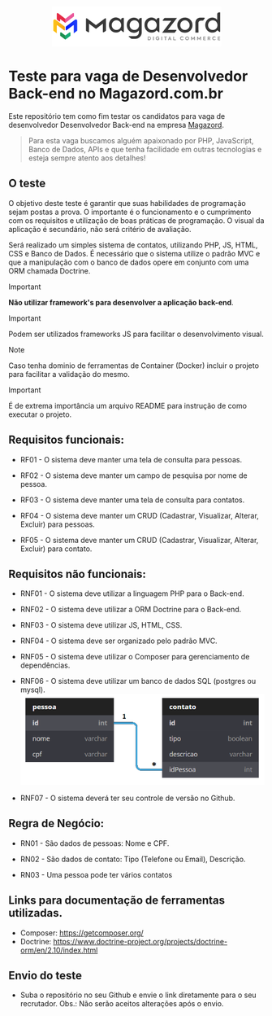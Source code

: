 <div align='center'>
 
![Magazord](image/logo-magazord.png)
 
 </div>

# Teste para vaga de Desenvolvedor Back-end no Magazord.com.br
Este repositório tem como fim testar os candidatos para vaga de desenvolvedor Desenvolvedor Back-end na empresa [Magazord](https://magazord.com.br).
> Para esta vaga buscamos alguém apaixonado por PHP, JavaScript, Banco de Dados, APIs e que tenha facilidade em outras tecnologias e esteja sempre atento aos detalhes!


## O teste

O objetivo deste teste é garantir que suas habilidades de programação sejam postas a prova. 
O importante é o funcionamento e o cumprimento com os requisitos e utilização de boas práticas de programação. 
O visual da aplicação é secundário, não será critério de avaliação.

Será realizado um simples sistema de contatos, utilizando PHP, JS, HTML, CSS e Banco de Dados. 
É necessário que o sistema utilize o padrão MVC e que a manipulação com o banco de dados opere em conjunto com uma ORM chamada Doctrine. 

> [!IMPORTANT]
> **Não utilizar framework's para desenvolver a aplicação back-end**.

> [!IMPORTANT]
> Podem ser utilizados frameworks JS para facilitar o desenvolvimento visual.

> [!NOTE]
> Caso tenha dominio de ferramentas de Container (Docker) incluir o projeto para facilitar a validação do mesmo.

> [!IMPORTANT]
> É de extrema importância um arquivo README para instrução de como executar o projeto.

## Requisitos funcionais:

- RF01 - O sistema deve manter uma tela de consulta para pessoas.

- RF02 - O sistema deve manter um campo de pesquisa por nome de pessoa.

- RF03 - O sistema deve manter uma tela de consulta para contatos.

- RF04 - O sistema deve manter um CRUD (Cadastrar, Visualizar, Alterar, Excluir) para pessoas.

- RF05 - O sistema deve manter um CRUD (Cadastrar, Visualizar, Alterar, Excluir) para contato.


## Requisitos não funcionais:

- RNF01 - O sistema deve utilizar a linguagem PHP para o Back-end.

- RNF02 - O sistema deve utilizar a ORM Doctrine para o Back-end.

- RNF03 - O sistema deve utilizar JS, HTML, CSS.

- RNF04 - O sistema deve ser organizado pelo padrão MVC.

- RNF05 - O sistema deve utilizar o Composer para gerenciamento de dependências.

- RNF06 - O sistema deve utilizar um banco de dados SQL (postgres ou mysql).
![Modelagem](image/diagrama.png)

- RNF07 - O sistema deverá ter seu controle de versão no Github.


## Regra de Negócio:

- RN01 - São dados de pessoas: Nome e CPF.

- RN02 - São dados de contato: Tipo (Telefone ou Email), Descrição.

- RN03 - Uma pessoa pode ter vários contatos

## Links para documentação de ferramentas utilizadas.

- Composer: https://getcomposer.org/
- Doctrine: https://www.doctrine-project.org/projects/doctrine-orm/en/2.10/index.html

## Envio do teste

* Suba o repositório no seu Github e envie o link diretamente para o seu recrutador.
Obs.: Não serão aceitos alterações após o envio.
